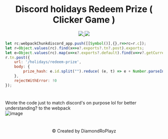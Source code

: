 <h1 align="center">Discord holidays Redeem Prize ( Clicker Game )</h1>
<p align="center">
  <a href="#">
<!--     <img src="https://hits.seeyoufarm.com/api/count/incr/badge.svg?url=https%3A%2F%2Fgithub.com%2FDiamondRoPlayz%2FDiscord-Prizer&title_bg=%232D2D2D&count_bg=%2300CC69&icon=github.svg&icon_color=%23E7E7E7&title=Views%20%28Day%20%2F%20All%29&edge_flat=false"/> -->
<!--         Last views got taken down -->
<!--         Views start as of April 2025 -->
        <img src="https://badges.strrl.dev/visits/DiamondRoPlayz/Discord-Prizer?style=flat&labelColor=333333&logoColor=E7E7E7&label=Visits&logo=github" />
  </a>
  <a href="#">
    <img src="https://img.shields.io/github/stars/DiamondRoPlayz/Discord-Prizer?style=flat&labelColor=333333&logoColor=E7E7E7&color=EEAA00&label=Stars&logo=github"/>
  </a>
</p>

```js
let rc;webpackChunkdiscord_app.push([[Symbol()],{},r=>rc=r.c]);
let r=Object.values(rc).find(x=>x?.exports?.tn?.post).exports;
let e=Object.values(rc).map(x=>x?.exports?.default).find(v=>v?.getCurrentUser).getCurrentUser();
r.tn.post({
    url: '/holidays/redeem-prize',
    body: {
        prize_hash: e.id.split("").reduce( (e, t) => e + Number.parseInt(t), 0)
    },
    rejectWithError: !0
});
```
#
Wrote the code just to match discord's on purpose lol for better understanding? to the webpack
<br>
![image](https://github.com/user-attachments/assets/49769a3a-d349-4717-99b3-a9e5d09ea5b4)
#
<p align="center">
&#169 Created by DiamondRoPlayz
</p>

